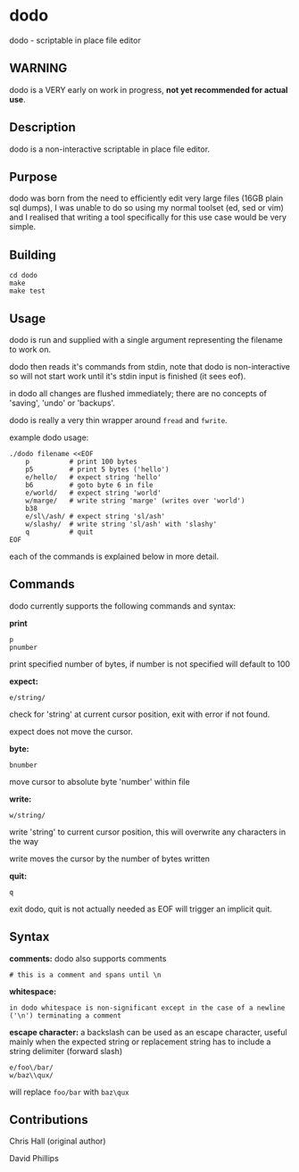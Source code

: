 dodo
====
dodo - scriptable in place file editor


WARNING
-------
dodo is a VERY early on work in progress, **not yet recommended for actual use**.


Description
-----------
dodo is a non-interactive scriptable in place file editor.


Purpose
-------
dodo was born from the need to efficiently edit very large files (16GB plain sql dumps),
I was unable to do so using my normal toolset (ed, sed or vim) and I realised that writing a tool
specifically for this use case would be very simple.


Building
--------

    cd dodo
    make
    make test


Usage
-----
dodo is run and supplied with a single argument representing the filename to work on.

dodo then reads it's commands from stdin,
note that dodo is non-interactive so will not start work
until it's stdin input is finished (it sees eof).

in dodo all changes are flushed immediately; there are no concepts of 'saving', 'undo' or 'backups'.

dodo is really a very thin wrapper around `fread` and `fwrite`.

example dodo usage:

    ./dodo filename <<EOF
        p          # print 100 bytes
        p5         # print 5 bytes ('hello')
        e/hello/   # expect string 'hello'
        b6         # goto byte 6 in file
        e/world/   # expect string 'world'
        w/marge/   # write string 'marge' (writes over 'world')
        b38
        e/sl\/ash/ # expect string 'sl/ash'
        w/slashy/  # write string 'sl/ash' with 'slashy'
        q          # quit
    EOF

each of the commands is explained below in more detail.


Commands
--------

dodo currently supports the following commands and syntax:

**print**

    p
    pnumber

print specified number of bytes, if number is not specified will default to 100

**expect:**

    e/string/

check for 'string' at current cursor position, exit with error if not found.

expect does not move the cursor.


**byte:**

    bnumber

move cursor to absolute byte 'number' within file


**write:**

    w/string/

write 'string' to current cursor position, this will overwrite any characters in the way

write moves the cursor by the number of bytes written


**quit:**

    q

exit dodo, quit is not actually needed as EOF will trigger an implicit quit.


Syntax
------

**comments:**
dodo also supports comments

    # this is a comment and spans until \n


**whitespace:**

    in dodo whitespace is non-significant except in the case of a newline ('\n') terminating a comment

**escape character:**
a backslash can be used as an escape character, useful mainly when the expected string or replacement string has to include a string delimiter (forward slash)

    e/foo\/bar/
    w/baz\\qux/

will replace `foo/bar` with `baz\qux`

Contributions
-------------
Chris Hall (original author)

David Phillips


